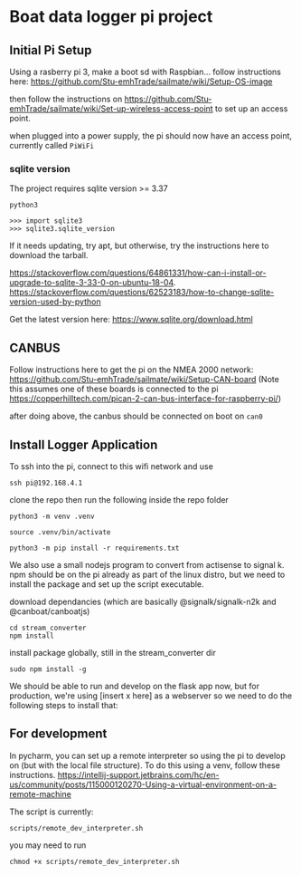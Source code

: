 # Boat data logger pi project

## Initial Pi Setup
Using a rasberry pi 3, make a boot sd with Raspbian... follow instructions here: 
https://github.com/Stu-emhTrade/sailmate/wiki/Setup-OS-image

then follow the instructions on https://github.com/Stu-emhTrade/sailmate/wiki/Set-up-wireless-access-point to set up an access point.

when plugged into a power supply, the pi should now have an access point, currently called
`PiWiFi`

### sqlite version
The project requires sqlite version >= 3.37

```
python3

>>> import sqlite3
>>> sqlite3.sqlite_version

```
If it needs updating, try apt, but otherwise, try the instructions here to download the tarball.

https://stackoverflow.com/questions/64861331/how-can-i-install-or-upgrade-to-sqlite-3-33-0-on-ubuntu-18-04.
https://stackoverflow.com/questions/62523183/how-to-change-sqlite-version-used-by-python


Get the latest version here: https://www.sqlite.org/download.html


## CANBUS

Follow instructions here to get the pi on the NMEA 2000 network:
https://github.com/Stu-emhTrade/sailmate/wiki/Setup-CAN-board
(Note this assumes one of these boards is connected to the pi https://copperhilltech.com/pican-2-can-bus-interface-for-raspberry-pi/)

after doing above, the canbus should be connected on boot on
`can0`

## Install Logger Application
To ssh into the pi, connect to this wifi network and use

```
ssh pi@192.168.4.1
```
clone the repo then run the following inside the repo folder
```
python3 -m venv .venv

source .venv/bin/activate

python3 -m pip install -r requirements.txt
```

We also use a small nodejs program to convert from actisense to signal k. npm should be on the pi already as part of the linux distro, but we need to install the package and set up the script executable.

download dependancies (which are basically @signalk/signalk-n2k and @canboat/canboatjs)
```
cd stream_converter
npm install
```

install package globally, still in the stream_converter dir
```
sudo npm install -g
```

We should be able to run and develop on the flask app now, but for production, we're using [insert x here] as a webserver so we need to do the following steps to install that:


## For development

In pycharm, you can set up a remote interpreter so using the pi to develop on (but with the local file structure). To do this using a venv, follow these instructions. https://intellij-support.jetbrains.com/hc/en-us/community/posts/115000120270-Using-a-virtual-environment-on-a-remote-machine

The script is currently:
```
scripts/remote_dev_interpreter.sh
```
you may need to run
```
chmod +x scripts/remote_dev_interpreter.sh
```


